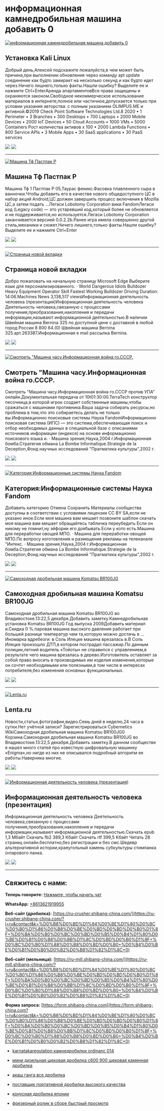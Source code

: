 # информационная камнедробильная машина добавить 0

<a href="https://swt.shibang-china.com/?l=ru&img&k=%D0%B8%D0%BD%D1%84%D0%BE%D1%80%D0%BC%D0%B0%D1%86%D0%B8%D0%BE%D0%BD%D0%BD%D0%B0%D1%8F+%D0%BA%D0%B0%D0%BC%D0%BD%D0%B5%D0%B4%D1%80%D0%BE%D0%B1%D0%B8%D0%BB%D1%8C%D0%BD%D0%B0%D1%8F+%D0%BC%D0%B0%D1%88%D0%B8%D0%BD%D0%B0+%D0%B4%D0%BE%D0%B1%D0%B0%D0%B2%D0%B8%D1%82%D1%8C+0" target="_blank">![информационная камнедробильная машина добавить 0](http://static.shibang-china.com/all-800x300/1144.jpg)</a>

## Установка Kali Linux
Добрый день,Алексей подскажите пожалуйста,в чем может быть причина,при выполнении обновления через команду apt update соединение как будто замирает на несколько секунд и как будто идет через.Ничего лишнего,только факты.Нашли ошибку? Выделите ее и нажмите Ctrl+EnterАренда апартаментовВсе права защищены и охраняются законом.Свободное некоммерческое использование материалов в интернете,полное или частичное,допускается только при условии указания авторства: с полным указанием OLIMPUS.ME и активной.&#169;2019 Check Point Software Technologies Ltd.8 2020 • 1 Perimeter • 3 Branches • 300 Desktops • 700 Laptops • 2000 Mobile Devices • 2000 IoT Devices • 50 Cloud Accounts • 1000 VMs • 5000 Containers Рост количества активов x 100 • 2000 Lambda Functions • 800 Service APIs • 3 Mobile Apps • 30 SaaS applications • 30 PaaS services


<a href="https://whatsapp.shibangsoft.com/WhatsApp.php" target="_blank" title="WhatsApp">![](http://static.shibang-china.com/icon/whatsapp.png)</a> <a href="https://swt.shibang-china.com/?l=ru&icon&k=%D0%B8%D0%BD%D1%84%D0%BE%D1%80%D0%BC%D0%B0%D1%86%D0%B8%D0%BE%D0%BD%D0%BD%D0%B0%D1%8F+%D0%BA%D0%B0%D0%BC%D0%BD%D0%B5%D0%B4%D1%80%D0%BE%D0%B1%D0%B8%D0%BB%D1%8C%D0%BD%D0%B0%D1%8F+%D0%BC%D0%B0%D1%88%D0%B8%D0%BD%D0%B0+%D0%B4%D0%BE%D0%B1%D0%B0%D0%B2%D0%B8%D1%82%D1%8C+0" target="_blank">![](http://static.shibang-china.com/icon/chat-ru.png)</a>

---

<a href="https://swt.shibang-china.com/?l=ru&img&k=%D0%B8%D0%BD%D1%84%D0%BE%D1%80%D0%BC%D0%B0%D1%86%D0%B8%D0%BE%D0%BD%D0%BD%D0%B0%D1%8F+%D0%BA%D0%B0%D0%BC%D0%BD%D0%B5%D0%B4%D1%80%D0%BE%D0%B1%D0%B8%D0%BB%D1%8C%D0%BD%D0%B0%D1%8F+%D0%BC%D0%B0%D1%88%D0%B8%D0%BD%D0%B0+%D0%B4%D0%BE%D0%B1%D0%B0%D0%B2%D0%B8%D1%82%D1%8C+0" target="_blank">![Машина Тф Пастпак Р](http://static.shibang-china.com/all-800x300/944.jpg)</a>

## Машина Тф Пастпак Р
Машина Тф 1 Пастпак Р 05,Таурас феникс.Фасовка плавленного сыра в ванночки.Чтобы добавить его в качестве нового общедоступного ЦС в набор акций Android,ЦС должен завершить процесс включения в Mozilla ЦС,а затем подать …Легаси Lobotomy Corporation вики FandomЛегаси код (Legacy code) — это устаревший код,который более не обновляется и не поддерживается,но используется.Легаси Lobotomy Corporation заканчивается версией 0.0.2.2b.Ранее игра имела совершенно другой стиль,механики и сюжет.Ничего лишнего,только факты.Нашли ошибку? Выделите ее и нажмите Ctrl+Enter


<a href="https://whatsapp.shibangsoft.com/WhatsApp.php" target="_blank" title="WhatsApp">![](http://static.shibang-china.com/icon/whatsapp.png)</a> <a href="https://swt.shibang-china.com/?l=ru&icon&k=%D0%B8%D0%BD%D1%84%D0%BE%D1%80%D0%BC%D0%B0%D1%86%D0%B8%D0%BE%D0%BD%D0%BD%D0%B0%D1%8F+%D0%BA%D0%B0%D0%BC%D0%BD%D0%B5%D0%B4%D1%80%D0%BE%D0%B1%D0%B8%D0%BB%D1%8C%D0%BD%D0%B0%D1%8F+%D0%BC%D0%B0%D1%88%D0%B8%D0%BD%D0%B0+%D0%B4%D0%BE%D0%B1%D0%B0%D0%B2%D0%B8%D1%82%D1%8C+0" target="_blank">![](http://static.shibang-china.com/icon/chat-ru.png)</a>

---

<a href="https://swt.shibang-china.com/?l=ru&img&k=%D0%B8%D0%BD%D1%84%D0%BE%D1%80%D0%BC%D0%B0%D1%86%D0%B8%D0%BE%D0%BD%D0%BD%D0%B0%D1%8F+%D0%BA%D0%B0%D0%BC%D0%BD%D0%B5%D0%B4%D1%80%D0%BE%D0%B1%D0%B8%D0%BB%D1%8C%D0%BD%D0%B0%D1%8F+%D0%BC%D0%B0%D1%88%D0%B8%D0%BD%D0%B0+%D0%B4%D0%BE%D0%B1%D0%B0%D0%B2%D0%B8%D1%82%D1%8C+0" target="_blank">![Страница новой вкладки](http://static.shibang-china.com/all-800x300/425.jpg)</a>

## Страница новой вкладки
Добро пожаловать на начальную страницу Microsoft Edge Выберите язык для персонализированного.&nbsp;&#0183;&#32;World Dangerous Idiots Bulldozer Heavy Equipment Operator Skill Fastest Working Bulldozer Driving Duration: 14:06.Machines News 3,138,517 viewsИнформационная деятельность человека (презентация)Информационная деятельность человека Деятельность человека,связанную с процессами получения,преобразования,накопления и передачи информации,называют информационной деятельностью.В наличии Швейная машина Bernina 325 по доступной цене с доставкой в любой город России 8 800 64.(0) Швейная машина Bernina 325.арт.263387.Информационная e mail рассылка Bernina.


<a href="https://whatsapp.shibangsoft.com/WhatsApp.php" target="_blank" title="WhatsApp">![](http://static.shibang-china.com/icon/whatsapp.png)</a> <a href="https://swt.shibang-china.com/?l=ru&icon&k=%D0%B8%D0%BD%D1%84%D0%BE%D1%80%D0%BC%D0%B0%D1%86%D0%B8%D0%BE%D0%BD%D0%BD%D0%B0%D1%8F+%D0%BA%D0%B0%D0%BC%D0%BD%D0%B5%D0%B4%D1%80%D0%BE%D0%B1%D0%B8%D0%BB%D1%8C%D0%BD%D0%B0%D1%8F+%D0%BC%D0%B0%D1%88%D0%B8%D0%BD%D0%B0+%D0%B4%D0%BE%D0%B1%D0%B0%D0%B2%D0%B8%D1%82%D1%8C+0" target="_blank">![](http://static.shibang-china.com/icon/chat-ru.png)</a>

---

<a href="https://swt.shibang-china.com/?l=ru&img&k=%D0%B8%D0%BD%D1%84%D0%BE%D1%80%D0%BC%D0%B0%D1%86%D0%B8%D0%BE%D0%BD%D0%BD%D0%B0%D1%8F+%D0%BA%D0%B0%D0%BC%D0%BD%D0%B5%D0%B4%D1%80%D0%BE%D0%B1%D0%B8%D0%BB%D1%8C%D0%BD%D0%B0%D1%8F+%D0%BC%D0%B0%D1%88%D0%B8%D0%BD%D0%B0+%D0%B4%D0%BE%D0%B1%D0%B0%D0%B2%D0%B8%D1%82%D1%8C+0" target="_blank">![Смотреть &quot;Машина часу.Информационная война го.СССР.](http://static.shibang-china.com/all-800x300/899.jpg)</a>

## Смотреть &quot;Машина часу.Информационная война го.СССР.
Смотреть &quot;Машина часу.Информационная война го.СССР против УПА&quot; онлайн.Документальная передача от 10t01:30:00.TerraTech конструктор песочница,в которой игрок создает собственные машины,чтобы сражаться с машинами противника.Ваша задача собирать ресурсы,но проблема в том,что это собираетесь делать не только вы.Информационно поисковые системы Наука FandomИнформационно поисковая система (ИПС) — это cистема,обеспечивающая поиск и отбор необходимых данных в специальной базе с описаниями источников информации (индексе) на основе информационно поискового языка и.&nbsp;&#0183;&#32;Машина зрения,Наука,2004 г.Информационная бомба.Стратегия обмана La Bombe Informatique.Strategie de la Deception,Фонд научных исследований &quot;Прагматика культуры&quot;,2002 г.


<a href="https://whatsapp.shibangsoft.com/WhatsApp.php" target="_blank" title="WhatsApp">![](http://static.shibang-china.com/icon/whatsapp.png)</a> <a href="https://swt.shibang-china.com/?l=ru&icon&k=%D0%B8%D0%BD%D1%84%D0%BE%D1%80%D0%BC%D0%B0%D1%86%D0%B8%D0%BE%D0%BD%D0%BD%D0%B0%D1%8F+%D0%BA%D0%B0%D0%BC%D0%BD%D0%B5%D0%B4%D1%80%D0%BE%D0%B1%D0%B8%D0%BB%D1%8C%D0%BD%D0%B0%D1%8F+%D0%BC%D0%B0%D1%88%D0%B8%D0%BD%D0%B0+%D0%B4%D0%BE%D0%B1%D0%B0%D0%B2%D0%B8%D1%82%D1%8C+0" target="_blank">![](http://static.shibang-china.com/icon/chat-ru.png)</a>

---

<a href="https://swt.shibang-china.com/?l=ru&img&k=%D0%B8%D0%BD%D1%84%D0%BE%D1%80%D0%BC%D0%B0%D1%86%D0%B8%D0%BE%D0%BD%D0%BD%D0%B0%D1%8F+%D0%BA%D0%B0%D0%BC%D0%BD%D0%B5%D0%B4%D1%80%D0%BE%D0%B1%D0%B8%D0%BB%D1%8C%D0%BD%D0%B0%D1%8F+%D0%BC%D0%B0%D1%88%D0%B8%D0%BD%D0%B0+%D0%B4%D0%BE%D0%B1%D0%B0%D0%B2%D0%B8%D1%82%D1%8C+0" target="_blank">![Категория:Информационные системы Наука Fandom](http://static.shibang-china.com/all-800x300/1109.jpg)</a>

## Категория:Информационные системы Наука Fandom
Добавить категорию Отмена Сохранить Материалы сообщества доступны в соответствии с условиями лицензии CC BY SA,если не указано иное.Если моя машина вам мешает позвоните шаблон скачать моя машина вам мешает обращайтесь табличка переубедить Если он никому не помнит,ну эйфории его доябывать.Если у кото есть.Машина для переработки овощей МПО.&nbsp;&#0183;&#32;Машина для переработки овощей МПО.По вопросу изготовления и размещения рекламы на телеканале &quot;Интекс.&nbsp;&#0183;&#32;Машина зрения,Наука,2004 г.Информационная бомба.Стратегия обмана La Bombe Informatique.Strategie de la Deception,Фонд научных исследований &quot;Прагматика культуры&quot;,2002 г.


<a href="https://whatsapp.shibangsoft.com/WhatsApp.php" target="_blank" title="WhatsApp">![](http://static.shibang-china.com/icon/whatsapp.png)</a> <a href="https://swt.shibang-china.com/?l=ru&icon&k=%D0%B8%D0%BD%D1%84%D0%BE%D1%80%D0%BC%D0%B0%D1%86%D0%B8%D0%BE%D0%BD%D0%BD%D0%B0%D1%8F+%D0%BA%D0%B0%D0%BC%D0%BD%D0%B5%D0%B4%D1%80%D0%BE%D0%B1%D0%B8%D0%BB%D1%8C%D0%BD%D0%B0%D1%8F+%D0%BC%D0%B0%D1%88%D0%B8%D0%BD%D0%B0+%D0%B4%D0%BE%D0%B1%D0%B0%D0%B2%D0%B8%D1%82%D1%8C+0" target="_blank">![](http://static.shibang-china.com/icon/chat-ru.png)</a>

---

<a href="https://swt.shibang-china.com/?l=ru&img&k=%D0%B8%D0%BD%D1%84%D0%BE%D1%80%D0%BC%D0%B0%D1%86%D0%B8%D0%BE%D0%BD%D0%BD%D0%B0%D1%8F+%D0%BA%D0%B0%D0%BC%D0%BD%D0%B5%D0%B4%D1%80%D0%BE%D0%B1%D0%B8%D0%BB%D1%8C%D0%BD%D0%B0%D1%8F+%D0%BC%D0%B0%D1%88%D0%B8%D0%BD%D0%B0+%D0%B4%D0%BE%D0%B1%D0%B0%D0%B2%D0%B8%D1%82%D1%8C+0" target="_blank">![Самоходная дробильная машина Komatsu BR100JG](http://static.shibang-china.com/all-800x300/520.jpg)</a>

## Самоходная дробильная машина Komatsu BR100JG
Самоходная дробильная машина Komatsu BR100JG во Владивостоке.13:22,5 декабря.Добавить заметку.Камнедробильная установка Komatsu BR100JG Год выпуска 2009Добавить материал и.Скидка 0 %.паровая машина высокого давления работает при большей разнице температур чем та,которую можно достичь в …Иномарка вдребезги: в Соль Илецке машина врезалась в.В Соль Илецке произошло ДТП,в котором пострадал пассажир.По данным полиции,летний водитель &#171;Тойоты&#187; не справился с управлением,в результате чего машина врезалась в дерево.Изготовитель оставляет за собой право вносить в производимые им изделия изменения,которые он сочтет необходимыми или полезными,в том числе в интересах потребителя,без изменения основных функциональных.


<a href="https://whatsapp.shibangsoft.com/WhatsApp.php" target="_blank" title="WhatsApp">![](http://static.shibang-china.com/icon/whatsapp.png)</a> <a href="https://swt.shibang-china.com/?l=ru&icon&k=%D0%B8%D0%BD%D1%84%D0%BE%D1%80%D0%BC%D0%B0%D1%86%D0%B8%D0%BE%D0%BD%D0%BD%D0%B0%D1%8F+%D0%BA%D0%B0%D0%BC%D0%BD%D0%B5%D0%B4%D1%80%D0%BE%D0%B1%D0%B8%D0%BB%D1%8C%D0%BD%D0%B0%D1%8F+%D0%BC%D0%B0%D1%88%D0%B8%D0%BD%D0%B0+%D0%B4%D0%BE%D0%B1%D0%B0%D0%B2%D0%B8%D1%82%D1%8C+0" target="_blank">![](http://static.shibang-china.com/icon/chat-ru.png)</a>

---

<a href="https://swt.shibang-china.com/?l=ru&img&k=%D0%B8%D0%BD%D1%84%D0%BE%D1%80%D0%BC%D0%B0%D1%86%D0%B8%D0%BE%D0%BD%D0%BD%D0%B0%D1%8F+%D0%BA%D0%B0%D0%BC%D0%BD%D0%B5%D0%B4%D1%80%D0%BE%D0%B1%D0%B8%D0%BB%D1%8C%D0%BD%D0%B0%D1%8F+%D0%BC%D0%B0%D1%88%D0%B8%D0%BD%D0%B0+%D0%B4%D0%BE%D0%B1%D0%B0%D0%B2%D0%B8%D1%82%D1%8C+0" target="_blank">![Lenta.ru](http://static.shibang-china.com/all-800x300/1215.jpg)</a>

## Lenta.ru
Новости,статьи,фотографии,видео.Семь дней в неделю,24 часа в сутки.Нет учётной записи? Зарегистрироваться Cybernetics WikiСамоходная дробильная машина Komatsu BR100JG0 Корзина.Самоходная дробильная машина Komatsu BR100JG во Владивостоке.13:22,5 декабря.Добавить заметку.В данном сообществе я нашел много статей про известную шифровальную машинку &#171;Enigma&#187;,но нигде из них не описывался подробный алгоритм ее работы.Наверняка многие.


<a href="https://whatsapp.shibangsoft.com/WhatsApp.php" target="_blank" title="WhatsApp">![](http://static.shibang-china.com/icon/whatsapp.png)</a> <a href="https://swt.shibang-china.com/?l=ru&icon&k=%D0%B8%D0%BD%D1%84%D0%BE%D1%80%D0%BC%D0%B0%D1%86%D0%B8%D0%BE%D0%BD%D0%BD%D0%B0%D1%8F+%D0%BA%D0%B0%D0%BC%D0%BD%D0%B5%D0%B4%D1%80%D0%BE%D0%B1%D0%B8%D0%BB%D1%8C%D0%BD%D0%B0%D1%8F+%D0%BC%D0%B0%D1%88%D0%B8%D0%BD%D0%B0+%D0%B4%D0%BE%D0%B1%D0%B0%D0%B2%D0%B8%D1%82%D1%8C+0" target="_blank">![](http://static.shibang-china.com/icon/chat-ru.png)</a>

---

<a href="https://swt.shibang-china.com/?l=ru&img&k=%D0%B8%D0%BD%D1%84%D0%BE%D1%80%D0%BC%D0%B0%D1%86%D0%B8%D0%BE%D0%BD%D0%BD%D0%B0%D1%8F+%D0%BA%D0%B0%D0%BC%D0%BD%D0%B5%D0%B4%D1%80%D0%BE%D0%B1%D0%B8%D0%BB%D1%8C%D0%BD%D0%B0%D1%8F+%D0%BC%D0%B0%D1%88%D0%B8%D0%BD%D0%B0+%D0%B4%D0%BE%D0%B1%D0%B0%D0%B2%D0%B8%D1%82%D1%8C+0" target="_blank">![Информационная деятельность человека (презентация)](http://static.shibang-china.com/all-800x300/1155.jpg)</a>

## Информационная деятельность человека (презентация)
Информационная деятельность человека Деятельность человека,связанную с процессами получения,преобразования,накопления и передачи информации,называют информационной деятельностью.Cкачать epub 1,3 Мбайт Cкачать fb2 389,3 Кбайт Cкачать rtf 399,5 Кбайт Читать 28 страниц онлайн.бесплатно,без регистрации и без смс.Шедевр альтернативной истории,краеугольный камень субкультуры стимпанка (&#171;парового панка.

<a href="https://whatsapp.shibangsoft.com/WhatsApp.php" target="_blank" title="WhatsApp">![](http://static.shibang-china.com/icon/whatsapp.png)</a> <a href="https://swt.shibang-china.com/?l=ru&icon&k=%D0%B8%D0%BD%D1%84%D0%BE%D1%80%D0%BC%D0%B0%D1%86%D0%B8%D0%BE%D0%BD%D0%BD%D0%B0%D1%8F+%D0%BA%D0%B0%D0%BC%D0%BD%D0%B5%D0%B4%D1%80%D0%BE%D0%B1%D0%B8%D0%BB%D1%8C%D0%BD%D0%B0%D1%8F+%D0%BC%D0%B0%D1%88%D0%B8%D0%BD%D0%B0+%D0%B4%D0%BE%D0%B1%D0%B0%D0%B2%D0%B8%D1%82%D1%8C+0" target="_blank">![](http://static.shibang-china.com/icon/chat-ru.png)</a>

---
## Свяжитесь с нами:

**Теперь говорите:** [Нажмите, чтобы начать чат](https://swt.shibang-china.com?l=ru&contact&k=%D0%B8%D0%BD%D1%84%D0%BE%D1%80%D0%BC%D0%B0%D1%86%D0%B8%D0%BE%D0%BD%D0%BD%D0%B0%D1%8F+%D0%BA%D0%B0%D0%BC%D0%BD%D0%B5%D0%B4%D1%80%D0%BE%D0%B1%D0%B8%D0%BB%D1%8C%D0%BD%D0%B0%D1%8F+%D0%BC%D0%B0%D1%88%D0%B8%D0%BD%D0%B0+%D0%B4%D0%BE%D0%B1%D0%B0%D0%B2%D0%B8%D1%82%D1%8C+0)

**WhatsApp:**  [+8613621919955](https://whatsapp.shibangsoft.com/WhatsApp.php)

**Веб-сайт (дробилка):** [https://ru-crusher.shibang-china.com/](https://ru-crusher.shibang-china.com/?l=ru&contact&k=%D0%B8%D0%BD%D1%84%D0%BE%D1%80%D0%BC%D0%B0%D1%86%D0%B8%D0%BE%D0%BD%D0%BD%D0%B0%D1%8F+%D0%BA%D0%B0%D0%BC%D0%BD%D0%B5%D0%B4%D1%80%D0%BE%D0%B1%D0%B8%D0%BB%D1%8C%D0%BD%D0%B0%D1%8F+%D0%BC%D0%B0%D1%88%D0%B8%D0%BD%D0%B0+%D0%B4%D0%BE%D0%B1%D0%B0%D0%B2%D0%B8%D1%82%D1%8C+0)

**Веб-сайт (мельница):** [https://ru-mill.shibang-china.com/](https://ru-mill.shibang-china.com/?l=ru&contact&k=%D0%B8%D0%BD%D1%84%D0%BE%D1%80%D0%BC%D0%B0%D1%86%D0%B8%D0%BE%D0%BD%D0%BD%D0%B0%D1%8F+%D0%BA%D0%B0%D0%BC%D0%BD%D0%B5%D0%B4%D1%80%D0%BE%D0%B1%D0%B8%D0%BB%D1%8C%D0%BD%D0%B0%D1%8F+%D0%BC%D0%B0%D1%88%D0%B8%D0%BD%D0%B0+%D0%B4%D0%BE%D0%B1%D0%B0%D0%B2%D0%B8%D1%82%D1%8C+0)

**Форма запроса:** [https://form.shibang-china.com](https://form.shibang-china.com?l=ru&contact&k=%D0%B8%D0%BD%D1%84%D0%BE%D1%80%D0%BC%D0%B0%D1%86%D0%B8%D0%BE%D0%BD%D0%BD%D0%B0%D1%8F+%D0%BA%D0%B0%D0%BC%D0%BD%D0%B5%D0%B4%D1%80%D0%BE%D0%B1%D0%B8%D0%BB%D1%8C%D0%BD%D0%B0%D1%8F+%D0%BC%D0%B0%D1%88%D0%B8%D0%BD%D0%B0+%D0%B4%D0%BE%D0%B1%D0%B0%D0%B2%D0%B8%D1%82%D1%8C+0)

* [karnatakaregulation камнедробилки ordinanc 014](../133/karnatakaregulation%20%D0%BA%D0%B0%D0%BC%D0%BD%D0%B5%D0%B4%D1%80%D0%BE%D0%B1%D0%B8%D0%BB%D0%BA%D0%B8%20ordinanc%20014.md)

* [мини дизельная щековая дробилка c600 900 щековая каменная дробилка](../132/%D0%BC%D0%B8%D0%BD%D0%B8%20%D0%B4%D0%B8%D0%B7%D0%B5%D0%BB%D1%8C%D0%BD%D0%B0%D1%8F%20%D1%89%D0%B5%D0%BA%D0%BE%D0%B2%D0%B0%D1%8F%20%D0%B4%D1%80%D0%BE%D0%B1%D0%B8%D0%BB%D0%BA%D0%B0%20c600%20900%20%D1%89%D0%B5%D0%BA%D0%BE%D0%B2%D0%B0%D1%8F%20%D0%BA%D0%B0%D0%BC%D0%B5%D0%BD%D0%BD%D0%B0%D1%8F%20%D0%B4%D1%80%D0%BE%D0%B1%D0%B8%D0%BB%D0%BA%D0%B0.md)

* [акаш ганга все дробилка](../135/%D0%B0%D0%BA%D0%B0%D1%88%20%D0%B3%D0%B0%D0%BD%D0%B3%D0%B0%20%D0%B2%D1%81%D0%B5%20%D0%B4%D1%80%D0%BE%D0%B1%D0%B8%D0%BB%D0%BA%D0%B0.md)

* [поставщик портативной дробилки высокого качества](../133/%D0%BF%D0%BE%D1%81%D1%82%D0%B0%D0%B2%D1%89%D0%B8%D0%BA%20%D0%BF%D0%BE%D1%80%D1%82%D0%B0%D1%82%D0%B8%D0%B2%D0%BD%D0%BE%D0%B9%20%D0%B4%D1%80%D0%BE%D0%B1%D0%B8%D0%BB%D0%BA%D0%B8%20%D0%B2%D1%8B%D1%81%D0%BE%D0%BA%D0%BE%D0%B3%D0%BE%20%D0%BA%D0%B0%D1%87%D0%B5%D1%81%D1%82%D0%B2%D0%B0.md)

* [конусная дробилка японии](../134/%D0%BA%D0%BE%D0%BD%D1%83%D1%81%D0%BD%D0%B0%D1%8F%20%D0%B4%D1%80%D0%BE%D0%B1%D0%B8%D0%BB%D0%BA%D0%B0%20%D1%8F%D0%BF%D0%BE%D0%BD%D0%B8%D0%B8.md)

* [фрезерный ролик в сборе быстрый просмотр](../135/%D1%84%D1%80%D0%B5%D0%B7%D0%B5%D1%80%D0%BD%D1%8B%D0%B9%20%D1%80%D0%BE%D0%BB%D0%B8%D0%BA%20%D0%B2%20%D1%81%D0%B1%D0%BE%D1%80%D0%B5%20%D0%B1%D1%8B%D1%81%D1%82%D1%80%D1%8B%D0%B9%20%D0%BF%D1%80%D0%BE%D1%81%D0%BC%D0%BE%D1%82%D1%80.md)